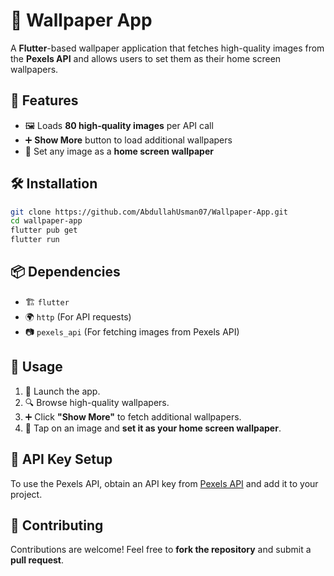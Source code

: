# 📱 Wallpaper App

A **Flutter**-based wallpaper application that fetches high-quality images from the **Pexels API** and allows users to set them as their home screen wallpapers.

## 🚀 Features
- 🖼️ Loads **80 high-quality images** per API call
- ➕ **Show More** button to load additional wallpapers
- 🎨 Set any image as a **home screen wallpaper**

## 🛠 Installation
```bash
git clone https://github.com/AbdullahUsman07/Wallpaper-App.git
cd wallpaper-app
flutter pub get
flutter run
```

## 📦 Dependencies
- 🏗️ `flutter`
- 🌍 `http` (For API requests)
- 📷 `pexels_api` (For fetching images from Pexels API)

## 📌 Usage
1. 📂 Launch the app.
2. 🔍 Browse high-quality wallpapers.
3. ➕ Click **"Show More"** to fetch additional wallpapers.
4. 🎨 Tap on an image and **set it as your home screen wallpaper**.

## 🔑 API Key Setup
To use the Pexels API, obtain an API key from [Pexels API](https://www.pexels.com/api/) and add it to your project.

## 🤝 Contributing
Contributions are welcome! Feel free to **fork the repository** and submit a **pull request**.


